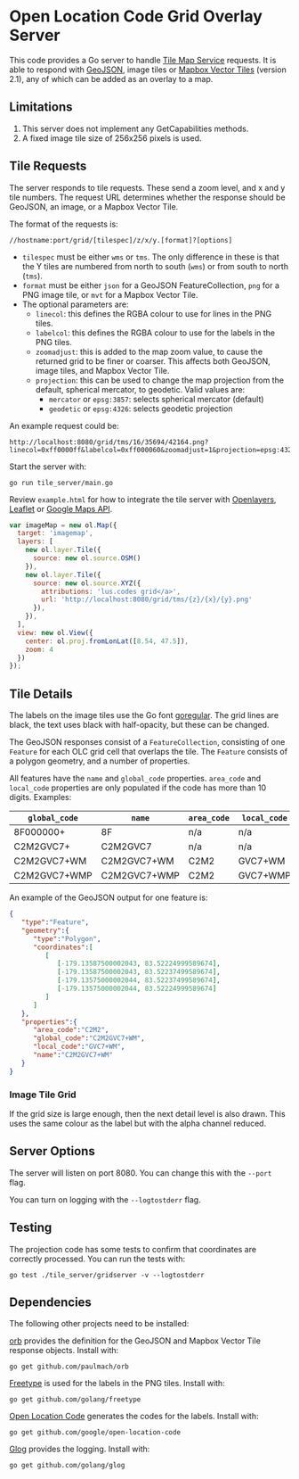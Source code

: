# Open Location Code Grid Overlay Server

This code provides a Go server to handle
[Tile Map Service](https://en.wikipedia.org/wiki/Tile_Map_Service) requests. It
is able to respond with [GeoJSON](https://geojson.org), image tiles or
[Mapbox Vector Tiles](https://github.com/mapbox/vector-tile-spec) (version 2.1), any of
which can be added as an overlay to a map.

## Limitations

1. This server does not implement any GetCapabilities methods.
1. A fixed image tile size of 256x256 pixels is used.

## Tile Requests

The server responds to tile requests. These send a zoom level, and x and y tile
numbers. The request URL determines whether the response should be GeoJSON, an
image, or a Mapbox Vector Tile.

The format of the requests is:

```
//hostname:port/grid/[tilespec]/z/x/y.[format]?[options]
```

* `tilespec` must be either `wms` or `tms`. The only difference in these is
    that the Y tiles are numbered from north to south (`wms`) or from south to
    north (`tms`).
* `format` must be either `json` for a GeoJSON FeatureCollection, `png`
    for a PNG image tile, or `mvt` for a Mapbox Vector Tile.
* The optional parameters are:
  * `linecol`: this defines the RGBA colour to use for lines in the PNG
        tiles.
  * `labelcol`: this defines the RGBA colour to use for the labels in the
        PNG tiles.
  * `zoomadjust`: this is added to the map zoom value, to cause the returned
        grid to be finer or coarser. This affects both GeoJSON, image tiles,
        and Mapbox Vector Tile.
  * `projection`: this can be used to change the map projection from the
        default, spherical mercator, to geodetic. Valid values are:
    * `mercator` or `epsg:3857`: selects spherical mercator (default)
    * `geodetic` or `epsg:4326`: selects geodetic projection

An example request could be:

```
http://localhost:8080/grid/tms/16/35694/42164.png?linecol=0xff0000ff&labelcol=0xff000060&zoomadjust=1&projection=epsg:4326
```


Start the server with:

```
go run tile_server/main.go
```

Review `example.html` for how to integrate the tile server with
[Openlayers](https://openlayers.org/), [Leaflet](https://leafletjs.com/) or
[Google Maps API](https://developers.google.com/maps/documentation/javascript/tutorial).

```javascript
var imageMap = new ol.Map({
  target: 'imagemap',
  layers: [
    new ol.layer.Tile({
      source: new ol.source.OSM()
    }),
    new ol.layer.Tile({
      source: new ol.source.XYZ({
        attributions: 'lus.codes grid</a>',
        url: 'http://localhost:8080/grid/tms/{z}/{x}/{y}.png'
      }),
    }),
  ],
  view: new ol.View({
    center: ol.proj.fromLonLat([8.54, 47.5]),
    zoom: 4
  })
});
```

## Tile Details

The labels on the image tiles use the Go font
[goregular](https://blog.golang.org/go-fonts). The grid lines are black, the
text uses black with half-opacity, but these can be changed.

The GeoJSON responses consist of a `FeatureCollection`, consisting of one
`Feature` for each OLC grid cell that overlaps the tile. The `Feature` consists
of a polygon geometry, and a number of properties.

All features have the `name` and `global_code` properties. `area_code` and
`local_code` properties are only populated if the code has more than 10 digits.
Examples:

`global_code` | `name`       | `area_code` | `local_code`
------------- | ------------ | ----------- | ------------
8F000000+     | 8F           | n/a         | n/a
C2M2GVC7+     | C2M2GVC7     | n/a         | n/a
C2M2GVC7+WM   | C2M2GVC7+WM  | C2M2        | GVC7+WM
C2M2GVC7+WMP  | C2M2GVC7+WMP | C2M2        | GVC7+WMP

An example of the GeoJSON output for one feature is:

```json
{
   "type":"Feature",
   "geometry":{
      "type":"Polygon",
      "coordinates":[
         [
            [-179.13587500002043, 83.52224999589674],
            [-179.13587500002043, 83.52237499589674],
            [-179.13575000002044, 83.52237499589674],
            [-179.13575000002044, 83.52224999589674]
         ]
      ]
   },
   "properties":{
      "area_code":"C2M2",
      "global_code":"C2M2GVC7+WM",
      "local_code":"GVC7+WM",
      "name":"C2M2GVC7+WM"
   }
}
```

### Image Tile Grid

If the grid size is large enough, then the next detail level is also drawn. This
uses the same colour as the label but with the alpha channel reduced.

## Server Options

The server will listen on port 8080. You can change this with the `--port` flag.

You can turn on logging with the `--logtostderr` flag.

## Testing

The projection code has some tests to confirm that coordinates are correctly
processed. You can run the tests with:

```
go test ./tile_server/gridserver -v --logtostderr
```

## Dependencies

The following other projects need to be installed:

[orb](https://github.com/paulmach/orb) provides the definition for
the GeoJSON and Mapbox Vector Tile response objects. Install with:

```
go get github.com/paulmach/orb
```

[Freetype](https://github.com/golang/freetype) is used for the labels in the PNG
tiles. Install with:

```
go get github.com/golang/freetype
```

[Open Location Code](https://github.com/open-location-code/) generates the codes
for the labels. Install with:

```
go get github.com/google/open-location-code
```

[Glog](https://github.com/golang/glog) provides the logging. Install with:

```
go get github.com/golang/glog
```
